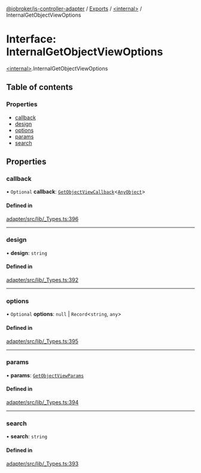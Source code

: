 [@iobroker/js-controller-adapter](../README.md) / [Exports](../modules.md) / [\<internal\>](../modules/internal_.md) / InternalGetObjectViewOptions

# Interface: InternalGetObjectViewOptions

[\<internal\>](../modules/internal_.md).InternalGetObjectViewOptions

## Table of contents

### Properties

- [callback](internal_.InternalGetObjectViewOptions.md#callback)
- [design](internal_.InternalGetObjectViewOptions.md#design)
- [options](internal_.InternalGetObjectViewOptions.md#options)
- [params](internal_.InternalGetObjectViewOptions.md#params)
- [search](internal_.InternalGetObjectViewOptions.md#search)

## Properties

### callback

• `Optional` **callback**: [`GetObjectViewCallback`](../modules/internal_.md#getobjectviewcallback)\<[`AnyObject`](../modules/internal_.md#anyobject)\>

#### Defined in

[adapter/src/lib/_Types.ts:396](https://github.com/ioBroker/ioBroker.js-controller/blob/92c3310c84236d95c9e4b3ae9d8146bf78922374/packages/adapter/src/lib/_Types.ts#L396)

___

### design

• **design**: `string`

#### Defined in

[adapter/src/lib/_Types.ts:392](https://github.com/ioBroker/ioBroker.js-controller/blob/92c3310c84236d95c9e4b3ae9d8146bf78922374/packages/adapter/src/lib/_Types.ts#L392)

___

### options

• `Optional` **options**: ``null`` \| `Record`\<`string`, `any`\>

#### Defined in

[adapter/src/lib/_Types.ts:395](https://github.com/ioBroker/ioBroker.js-controller/blob/92c3310c84236d95c9e4b3ae9d8146bf78922374/packages/adapter/src/lib/_Types.ts#L395)

___

### params

• **params**: [`GetObjectViewParams`](internal_.GetObjectViewParams.md)

#### Defined in

[adapter/src/lib/_Types.ts:394](https://github.com/ioBroker/ioBroker.js-controller/blob/92c3310c84236d95c9e4b3ae9d8146bf78922374/packages/adapter/src/lib/_Types.ts#L394)

___

### search

• **search**: `string`

#### Defined in

[adapter/src/lib/_Types.ts:393](https://github.com/ioBroker/ioBroker.js-controller/blob/92c3310c84236d95c9e4b3ae9d8146bf78922374/packages/adapter/src/lib/_Types.ts#L393)
